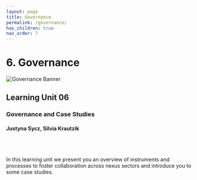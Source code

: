 ```yaml
---
layout: page
title: Governance
permalink: /governance/
has_children: true
nav_order: 7
---
```

# **6. Governance**

<img src="/wef-nexus-online-course/assets/governance-banner.PNG" alt="Governance Banner"/>

## Learning Unit 06
### Governance and  Case Studies
#### Justyna Sycz, Silvia Krautzik
<br/> <br/>
<p>In this learning unit we present you an overview of instruments and processes to foster collaboration across nexus sectors and introduce you to some case studies.</p>
